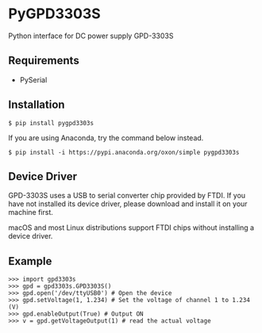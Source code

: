 # PyGPD3303S
Python interface for DC power supply GPD-3303S

## Requirements
- PySerial

## Installation
```
$ pip install pygpd3303s
```

If you are using Anaconda, try the command below instead.
```
$ pip install -i https://pypi.anaconda.org/oxon/simple pygpd3303s
```

## Device Driver
GPD-3303S uses a USB to serial converter chip provided by FTDI. If you have not
installed its device driver, please download and install it on your machine
first.

macOS and most Linux distributions support FTDI chips without installing a device driver.

## Example

    >>> import gpd3303s
    >>> gpd = gpd3303s.GPD3303S()
    >>> gpd.open('/dev/ttyUSB0') # Open the device
    >>> gpd.setVoltage(1, 1.234) # Set the voltage of channel 1 to 1.234 (V)
    >>> gpd.enableOutput(True) # Output ON
    >>> v = gpd.getVoltageOutput(1) # read the actual voltage
